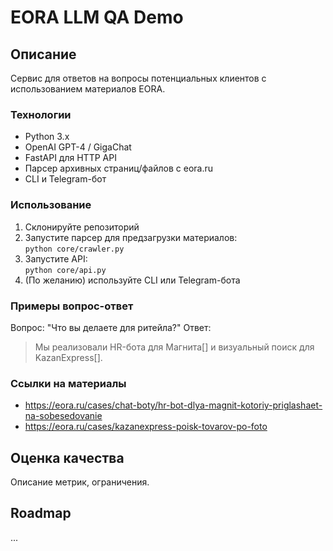 # EORA LLM QA Demo

## Описание
Сервис для ответов на вопросы потенциальных клиентов с использованием материалов EORA.

### Технологии
- Python 3.x
- OpenAI GPT-4 / GigaChat
- FastAPI для HTTP API
- Парсер архивных страниц/файлов с eora.ru
- CLI и Telegram-бот

### Использование

1. Склонируйте репозиторий
2. Запустите парсер для предзагрузки материалов:  
    `python core/crawler.py`
3. Запустите API:  
    `python core/api.py`
4. (По желанию) используйте CLI или Telegram-бота

### Примеры вопрос-ответ
Вопрос: "Что вы делаете для ритейла?"
Ответ:
> Мы реализовали HR-бота для Магнита[] и визуальный поиск для KazanExpress[].

### Ссылки на материалы
-  https://eora.ru/cases/chat-boty/hr-bot-dlya-magnit-kotoriy-priglashaet-na-sobesedovanie
-  https://eora.ru/cases/kazanexpress-poisk-tovarov-po-foto

## Оценка качества

Описание метрик, ограничения.

## Roadmap
...
